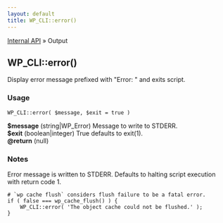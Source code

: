 ```yaml
---
layout: default
title: WP_CLI::error()
---
```


<a href="/docs/internal-api/">Internal API</a> &raquo; Output

## WP_CLI::error()

Display error message prefixed with &quot;Error: &quot; and exits script.

### Usage

    WP_CLI::error( $message, $exit = true )

<div>
<strong>$message</strong> (string|WP_Error) Message to write to STDERR.<br />
<strong>$exit</strong> (boolean|integer) True defaults to exit(1).<br />
<strong>@return</strong> (null) <br /></p>
</div>


### Notes

Error message is written to STDERR. Defaults to halting
script execution with return code 1.


    # `wp cache flush` considers flush failure to be a fatal error.
    if ( false === wp_cache_flush() ) {
        WP_CLI::error( 'The object cache could not be flushed.' );
    }
    

